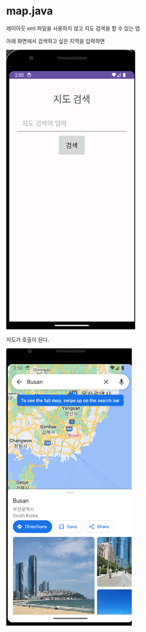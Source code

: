 # map.java

레이아웃 xml 파일을 사용하지 않고 지도 검색을 할 수 있는 앱

아래 화면에서 검색하고 싶은 지역을 입력하면

![이미지](./img/map0.png)

지도가 호출이 된다.

![이미지](./img/map.png)
